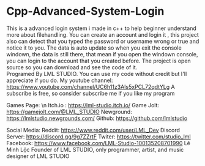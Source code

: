 # Cpp-Advanced-System-Login
This is  a advanced login system i made in c++ to help beginner understand more about filehandling.  You can create an account and login it , this project also can detect that you typed the password or username wrong  or true and notice it to you. The data is auto update so when you exit the console windown, the data is still there, that mean if you open the windown console, you can login to the account that you created before.  The project is open source so you can download and see the code of it.  
Programed By LML STUDIO. You can use my code without credit but I'll appreciate if you do.
My youtube channel: https://www.youtube.com/channel/UC6h11z3AIs5xPCL72qdtYLg
A subscribe is free, so consider subscribe me if you like my program


Games Page:
\n Itch.io : https://lml-studio.itch.io/
Game Jolt: https://gamejolt.com/@LML_STUDIO
Newground: https://lmlstudio.newgrounds.com/
Github: https://github.com/lmlstudio

Social Media:
Reddit: https://www.reddit.com/user/LML_Dev
Discord Server: https://discord.gg/9g7ZZrtF
Twiter: https://twitter.com/studio_lml
Facebook: https://www.facebook.com/LML-Studio-100135208701990
Lê Minh Lộc Founder of LML STUDIO, only programmer, artist, and music designer of LML STUDIO
